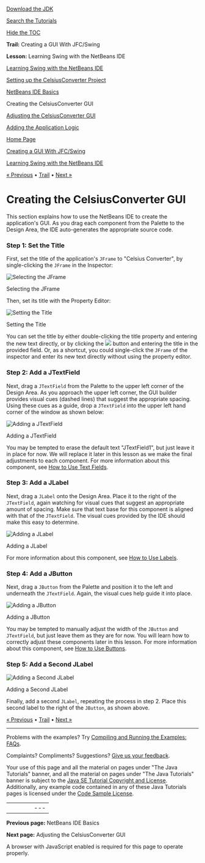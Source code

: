 [Download
the JDK](http://java.sun.com/javase/6/download.jsp)
  
[Search the
Tutorials](../../search.html)
  
[Hide the TOC](javascript:toggleLeft())

**Trail:** Creating a GUI With JFC/Swing
  
**Lesson:** Learning Swing with the NetBeans IDE

[Learning Swing with the NetBeans IDE](index.html)

[Setting up the CelsiusConverter Project](settingup.html)

[NetBeans IDE Basics](netbeansbasics.html)

Creating the CelsiusConverter GUI

[Adjusting the CelsiusConverter GUI](adjustinggui.html)

[Adding the Application Logic](logic.html)

[Home Page](../../index.html)
>
[Creating a GUI With JFC/Swing](../index.html)
>
[Learning Swing with the NetBeans IDE](index.html)

[« Previous](netbeansbasics.html) • [Trail](../TOC.html) • [Next »](adjustinggui.html)

# Creating the CelsiusConverter GUI

This section explains how to use the NetBeans IDE to create the application's GUI.
As you drag each component from the Palette to the Design Area,
the IDE auto-generates the appropriate source code.

### Step 1: Set the Title

First, set the title of the application's `JFrame` to "Celsius Converter", by
single-clicking the `JFrame` in the Inspector:

![Selecting the JFrame](../../figures/uiswing/learn/nb-swing-8a.png)

Selecting the JFrame

Then, set its title with the Property Editor:

![Setting the Title](../../figures/uiswing/learn/nb-swing-8b.png)

Setting the Title

You can set the title by either double-clicking the title property
and entering the new text directly, or by clicking the
![](../../figures/uiswing/learn/nb-swing-11b.png)
button and entering the
title in the provided field. Or, as a shortcut, you could single-click the
`JFrame` of the inspector and enter its new text directly without
using the property editor.

### Step 2: Add a JTextField

Next, drag a `JTextField` from
the Palette to the upper left corner of the Design Area. As you approach
the upper left corner, the GUI builder provides
visual cues (dashed lines) that suggest the appropriate spacing. Using
these cues as a guide, drop a `JTextField` into the upper left hand
corner of the window as shown below:

![Adding a JTextField](../../figures/uiswing/learn/nb-swing-12.png)

Adding a JTextField

You may be tempted to erase the default text "JTextField1", but just
leave it in place for now. We will replace it later in this lesson as we make the
final adjustments to each component.
For more information about this component, see
[How to Use Text Fields](../components/textfield.html).

### Step 3: Add a JLabel

Next, drag a `JLabel` onto the Design Area. Place it to the right of the
`JTextField`, again watching for visual cues that suggest
an appropriate amount of spacing. Make sure that text base for this component
is aligned with that of the `JTextField`.
The visual cues provided by the IDE should make this easy to determine.

![Adding a JLabel](../../figures/uiswing/learn/nb-swing-13.png)

Adding a JLabel

For more information about this component, see
[How to Use Labels](../components/label.html).

### Step 4: Add a JButton

Next, drag a `JButton` from the Palette and position it to the left and underneath the `JTextField`.
Again, the visual cues help guide it into place.

![Adding a JButton](../../figures/uiswing/learn/nb-swing-14.png)

Adding a JButton

You may be tempted to manually adjust the width of the `JButton`
and `JTextField`, but just leave them as they are for now. You will learn
how to correctly adjust these components later in this lesson.
For more information about this component, see
[How to Use Buttons](../components/button.html).

### Step 5: Add a Second JLabel

![Adding a Second JLabel](../../figures/uiswing/learn/nb-swing-15.png)

Adding a Second JLabel

Finally, add a second `JLabel`, repeating the process in step 2. Place this
second label to the right of the `JButton`, as shown above.

[« Previous](netbeansbasics.html)
•
[Trail](../TOC.html)
•
[Next »](adjustinggui.html)

---

Problems with the examples? Try [Compiling and Running
the Examples: FAQs](../../information/run-examples.html).
  
Complaints? Compliments? Suggestions? [Give
us your feedback](http://download.oracle.com/javase/feedback.html).

Your use of this page and all the material on pages under "The Java Tutorials" banner,
and all the material on pages under "The Java Tutorials" banner is subject to the [Java SE Tutorial Copyright
and License](../../information/license.html).
Additionally, any example code contained in any of these Java
Tutorials pages is licensed under the
[Code
Sample License](http://developers.sun.com/license/berkeley_license.html).

|  |  |  |  |  |
| --- | --- | --- | --- | --- |
| |  |  | | --- | --- | | duke image | Oracle logo | | [About Oracle](http://www.oracle.com/us/corporate/index.html) | [Oracle Technology Network](http://www.oracle.com/technology/index.html) | [Terms of Service](https://www.samplecode.oracle.com/servlets/CompulsoryClickThrough?type=TermsOfService) | Copyright © 1995, 2011 Oracle and/or its affiliates. All rights reserved. |

**Previous page:** NetBeans IDE Basics
  
**Next page:** Adjusting the CelsiusConverter GUI




A browser with JavaScript enabled is required for this page to operate properly.
